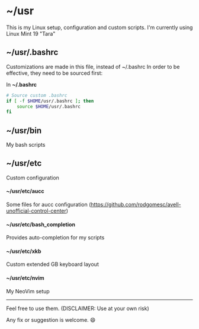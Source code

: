 # ~/usr
This is my Linux setup, configuration and custom scripts. I'm currently using Linux Mint 19 "Tara"

## ~/usr/.bashrc
Customizations are made in this file, instead of ~/.bashrc
In order to be effective, they need to be sourced first:

In __~/.bashrc__
```bash
# Source custom .bashrc
if [ -f $HOME/usr/.bashrc ]; then
    source $HOME/usr/.bashrc
fi

```

## ~/usr/bin
My bash scripts


## ~/usr/etc
Custom configuration

#### ~/usr/etc/aucc
Some files for aucc configuration (https://github.com/rodgomesc/avell-unofficial-control-center) 
#### ~/usr/etc/bash\_completion
Provides auto-completion for my scripts
#### ~/usr/etc/xkb
Custom extended GB keyboard layout
#### ~/usr/etc/nvim
My NeoVim setup

---
Feel free to use them. (DISCLAIMER: Use at your own risk)

Any fix or suggestion is welcome. :smile:
